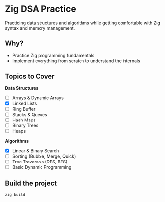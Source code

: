 # Zig DSA Practice

Practicing data structures and algorithms while getting comfortable with Zig syntax and memory management.

## Why?
- Practice Zig programming fundamentals
- Implement everything from scratch to understand the internals

## Topics to Cover

**Data Structures**
- [ ] Arrays & Dynamic Arrays
- [x] Linked Lists
- [ ] Ring Buffer
- [ ] Stacks & Queues
- [ ] Hash Maps
- [ ] Binary Trees
- [ ] Heaps

**Algorithms**
- [x] Linear & Binary Search
- [ ] Sorting (Bubble, Merge, Quick)
- [ ] Tree Traversals (DFS, BFS)
- [ ] Basic Dynamic Programming

## Build the project
```bash
zig build
```